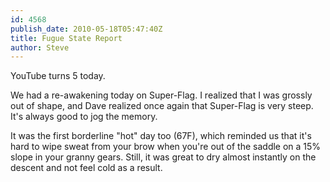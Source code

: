 ```yaml
---
id: 4568
publish_date: 2010-05-18T05:47:40Z
title: Fugue State Report
author: Steve
---
```

  
YouTube turns 5 today.

We had a re-awakening today on Super-Flag. I realized that I was grossly out of shape, and Dave realized once again that Super-Flag is very steep. It's always good to jog the memory.

It was the first borderline "hot" day too (67F), which reminded us that it's hard to wipe sweat from your brow when you're out of the saddle on a 15% slope in your granny gears. Still, it was great to dry almost instantly on the descent and not feel cold as a result.